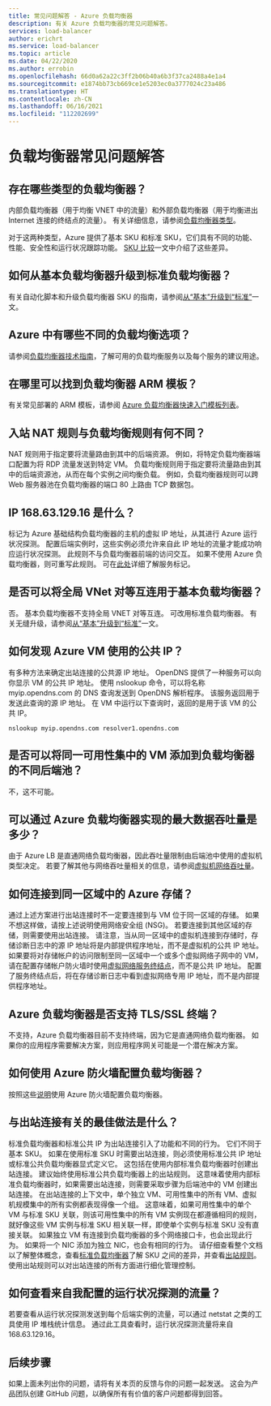 ```yaml
---
title: 常见问题解答 - Azure 负载均衡器
description: 有关 Azure 负载均衡器的常见问题解答。
services: load-balancer
author: erichrt
ms.service: load-balancer
ms.topic: article
ms.date: 04/22/2020
ms.author: errobin
ms.openlocfilehash: 66d0a62a22c3ff2b06b40a6b3f37ca2488a4e1a4
ms.sourcegitcommit: e1874bb73cb669ce1e5203ec0a3777024c23a486
ms.translationtype: HT
ms.contentlocale: zh-CN
ms.lasthandoff: 06/16/2021
ms.locfileid: "112202699"
---
```

# <a name="load-balancer-frequently-asked-questions"></a>负载均衡器常见问题解答

## <a name="what-types-of-load-balancer-exist"></a>存在哪些类型的负载均衡器？
内部负载均衡器（用于均衡 VNET 中的流量）和外部负载均衡器（用于均衡进出 Internet 连接的终结点的流量）。 有关详细信息，请参阅[负载均衡器类型](components.md#frontend-ip-configurations)。 

对于这两种类型，Azure 提供了基本 SKU 和标准 SKU，它们具有不同的功能、性能、安全性和运行状况跟踪功能。 [SKU 比较](skus.md)一文中介绍了这些差异。

 ## <a name="how-can-i-upgrade-from-a-basic-to-a-standard-load-balancer"></a>如何从基本负载均衡器升级到标准负载均衡器？
有关自动化脚本和升级负载均衡器 SKU 的指南，请参阅[从“基本”升级到“标准”](upgrade-basic-standard.md)一文。

 ## <a name="what-are-the-different-load-balancing-options-in-azure"></a>Azure 中有哪些不同的负载均衡选项？
请参阅[负载均衡器技术指南](/azure/architecture/guide/technology-choices/load-balancing-overview)，了解可用的负载均衡服务以及每个服务的建议用途。

## <a name="where-can-i-find-load-balancer-arm-templates"></a>在哪里可以找到负载均衡器 ARM 模板？
有关常见部署的 ARM 模板，请参阅 [Azure 负载均衡器快速入门模板列表](/azure/templates/microsoft.network/loadbalancers#quickstart-templates)。

## <a name="how-are-inbound-nat-rules-different-from-load-balancing-rules"></a>入站 NAT 规则与负载均衡规则有何不同？
NAT 规则用于指定要将流量路由到其中的后端资源。 例如，将特定负载均衡器端口配置为将 RDP 流量发送到特定 VM。 负载均衡规则用于指定要将流量路由到其中的后端资源池，从而在每个实例之间均衡负载。 例如，负载均衡器规则可以跨 Web 服务器池在负载均衡器的端口 80 上路由 TCP 数据包。

## <a name="what-is-ip-1686312916"></a>IP 168.63.129.16 是什么？
标记为 Azure 基础结构负载均衡器的主机的虚拟 IP 地址，从其进行 Azure 运行状况探测。 配置后端实例时，这些实例必须允许来自此 IP 地址的流量才能成功响应运行状况探测。 此规则不与负载均衡器前端的访问交互。 如果不使用 Azure 负载均衡器，则可重写此规则。 可在[此处](../virtual-network/service-tags-overview.md#available-service-tags)详细了解服务标记。

## <a name="can-i-use-global-vnet-peering-with-basic-load-balancer"></a>是否可以将全局 VNet 对等互连用于基本负载均衡器？
否。 基本负载均衡器不支持全局 VNET 对等互连。 可改用标准负载均衡器。 有关无缝升级，请参阅[从“基本”升级到“标准”](upgrade-basic-standard.md)一文。

## <a name="how-can-i-discover-the-public-ip-that-an-azure-vm-uses"></a>如何发现 Azure VM 使用的公共 IP？

有多种方法来确定出站连接的公共源 IP 地址。 OpenDNS 提供了一种服务可以向你显示 VM 的公共 IP 地址。
使用 nslookup 命令，可以将名称 myip.opendns.com 的 DNS 查询发送到 OpenDNS 解析程序。 该服务返回用于发送此查询的源 IP 地址。 在 VM 中运行以下查询时，返回的是用于该 VM 的公共 IP。

 ```nslookup myip.opendns.com resolver1.opendns.com```
 
## <a name="can-i-add-a-vm-from-the-same-availability-set-to-different-backend-pools-of-a-load-balancer"></a>是否可以将同一可用性集中的 VM 添加到负载均衡器的不同后端池？
不，这不可能。

## <a name="what-is-the-maximum-data-throughput-that-can-be-achieved-via-an-azure-load-balancer"></a>可以通过 Azure 负载均衡器实现的最大数据吞吐量是多少？
由于 Azure LB 是直通网络负载均衡器，因此吞吐量限制由后端池中使用的虚拟机类型决定。 若要了解其他与网络吞吐量相关的信息，请参阅[虚拟机网络吞吐量](../virtual-network/virtual-machine-network-throughput.md)。

## <a name="how-do-connections-to-azure-storage-in-the-same-region-work"></a>如何连接到同一区域中的 Azure 存储？
通过上述方案进行出站连接时不一定要连接到与 VM 位于同一区域的存储。 如果不想这样做，请按上述说明使用网络安全组 (NSG)。 若要连接到其他区域的存储，则需要使用出站连接。 请注意，当从同一区域中的虚拟机连接到存储时，存储诊断日志中的源 IP 地址将是内部提供程序地址，而不是虚拟机的公共 IP 地址。 如果要将对存储帐户的访问限制至同一区域中一个或多个虚拟网络子网中的 VM，请在配置存储帐户防火墙时使用[虚拟网络服务终结点](../virtual-network/virtual-network-service-endpoints-overview.md)，而不是公共 IP 地址。 配置了服务终结点后，将在存储诊断日志中看到虚拟网络专用 IP 地址，而不是内部提供程序地址。

## <a name="does-azure-load-balancer-support-tlsssl-termination"></a>Azure 负载均衡器是否支持 TLS/SSL 终端？
不支持，Azure 负载均衡器目前不支持终端，因为它是直通网络负载均衡器。 如果你的应用程序需要解决方案，则应用程序网关可能是一个潜在解决方案。

## <a name="how-do-i-configure-my-load-balancer-with-an-azure-firewall"></a>如何使用 Azure 防火墙配置负载均衡器？
按照这些[说明](https://docs.microsoft.com/azure/firewall/integrate-lb)使用 Azure 防火墙配置负载均衡器。

## <a name="what-are-best-practices-with-respect-to-outbound-connectivity"></a>与出站连接有关的最佳做法是什么？
标准负载均衡器和标准公共 IP 为出站连接引入了功能和不同的行为。 它们不同于基本 SKU。 如果在使用标准 SKU 时需要出站连接，则必须使用标准公共 IP 地址或标准公共负载均衡器显式定义它。 这包括在使用内部标准负载均衡器时创建出站连接。 建议始终使用标准公共负载均衡器上的出站规则。 这意味着使用内部标准负载均衡器时，如果需要出站连接，则需要采取步骤为后端池中的 VM 创建出站连接。 在出站连接的上下文中，单个独立 VM、可用性集中的所有 VM、虚拟机规模集中的所有实例都表现得像一个组。 这意味着，如果可用性集中的单个 VM 与标准 SKU 关联，则该可用性集中的所有 VM 实例现在都遵循相同的规则，就好像这些 VM 实例与标准 SKU 相关联一样，即使单个实例与标准 SKU 没有直接关联。 如果独立 VM 有连接到负载均衡器的多个网络接口卡，也会出现此行为。 如果将一个 NIC 添加为独立 NIC，也会有相同的行为。 请仔细查看整个文档以了解整体概念，查看[标准负载均衡器](./load-balancer-overview.md)了解 SKU 之间的差异，并查看[出站规则](load-balancer-outbound-connections.md#outboundrules)。
使用出站规则可以对出站连接的所有方面进行细化管理控制。
 
 ## <a name="how-can-i-view-the-traffic-from-my-configured-health-probes"></a><a name="probes"></a> 如何查看来自我配置的运行状况探测的流量？
若要查看从运行状况探测发送到每个后端实例的流量，可以通过 netstat 之类的工具使用 IP 堆栈统计信息。 通过此工具查看时，运行状况探测流量将来自 168.63.129.16。
 
## <a name="next-steps"></a>后续步骤
如果上面未列出你的问题，请将有关本页的反馈与你的问题一起发送。 这会为产品团队创建 GitHub 问题，以确保所有有价值的客户问题都得到回答。
